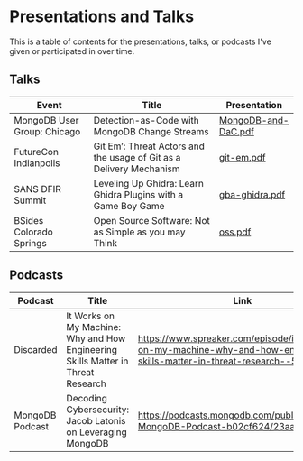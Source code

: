 # Presentations and Talks

This is a table of contents for the presentations, talks, or podcasts I've given or participated in over time. 

## Talks
| Event  | Title  | Presentation |
|---|---|---|
| MongoDB User Group: Chicago  | Detection-as-Code with MongoDB Change Streams | [MongoDB-and-DaC.pdf](/assets/MongoDB-and-DaC.pdf) |
| FutureCon Indianpolis  | Git Em’: Threat Actors and the usage of Git as a Delivery Mechanism   | [git-em.pdf](/assets/git-em.pdf)|
| SANS DFIR Summit | Leveling Up Ghidra: Learn Ghidra Plugins with a Game Boy Game   | [gba-ghidra.pdf](/assets/gba-ghidra.pdf)|
| BSides Colorado Springs | Open Source Software: Not as Simple as you may Think | [oss.pdf](/assets/oss.pdf)|


## Podcasts

| Podcast  | Title  | Link|
|---|---|---|
| Discarded  | It Works on My Machine: Why and How Engineering Skills Matter in Threat Research   | https://www.spreaker.com/episode/it-works-on-my-machine-why-and-how-engineering-skills-matter-in-threat-research--56399392  |
| MongoDB Podcast  | Decoding Cybersecurity: Jacob Latonis on Leveraging MongoDB  | https://podcasts.mongodb.com/public/115/The-MongoDB-Podcast-b02cf624/23aafbf1  |
